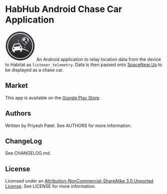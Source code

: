 # HabHub Android Chase Car Application
![Chase Car Logo](/resources/icon-xh.png)
An Android application to relay location data from the device to Habitat as `listener_telemetry`. Data is then passed onto [SpaceNear.Us](http://spacenear.us/tracker/) to be displayed as a chase car.

## Market
This app is available on the [Google Play Store](https://play.google.com/store).

## Authors
Written by Priyesh Patel. See AUTHORS for more information.

## ChangeLog
See CHANGELOG.md.

## License
Licensed under an [Attribution-NonCommercial-ShareAlike 3.0 Unported License](http://creativecommons.org/licenses/by-nc-sa/3.0/legalcode). See LICENSE for more information.
